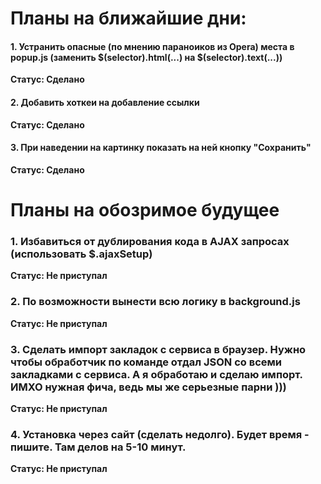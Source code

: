# Планы на ближайшие дни:  

#### 1. Устранить опасные (по мнению параноиков из Opera) места в popup.js (заменить $(selector).html(...) на $(selector).text(...))  
**Статус: Сделано**
#### 2. Добавить хоткеи на добавление ссылки  
**Статус: Сделано**
#### 3. При наведении на картинку показать на ней кнопку "Сохранить"  
**Статус: Сделано**

# Планы на обозримое будущее
### 1. Избавиться от дублирования кода в AJAX запросах (использовать $.ajaxSetup)  
**Статус: Не приступал**
### 2. По возможности вынести всю логику в background.js  
**Статус: Не приступал**
### 3. Сделать импорт закладок с сервиса в браузер. Нужно чтобы обработчик по команде отдал JSON со всеми закладками с сервиса. А я обработаю и сделаю импорт. ИМХО нужная фича, ведь мы же серьезные парни )))
**Статус: Не приступал**
### 4. Установка через сайт (сделать недолго). Будет время - пишите. Там делов на 5-10 минут.
**Статус: Не приступал**
